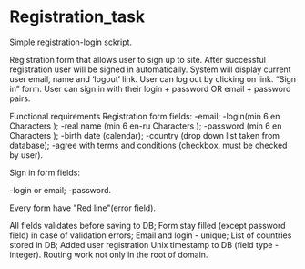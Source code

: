 # Registration_task
Simple registration-login sckript.

Registration form that allows user to sign up to site. 
After successful registration user will be signed in automatically.
System will display current user email, name and ‘logout’ link.
User can log out by clicking on link.
“Sign in” form.
User can sign in with their login + password OR email + password pairs.

Functional requirements
Registration form fields:
-email;
-login(min 6 en Characters );
-real name (min 6 en-ru Characters );
-password (min 6 en Characters );
-birth date (calendar);
-country (drop down list taken from database);
-agree with terms and conditions (checkbox, must be checked by user).

Sign in form fields:

-login or email;
-password.

Every form have "Red line"(error field).

All fields validates before saving to DB;
Form stay filled (except password field) in case of validation errors;
Email and login - unique;
List of countries stored in DB;
Added user registration Unix timestamp to DB (field type - integer).
Routing work not only in the root of domain.

